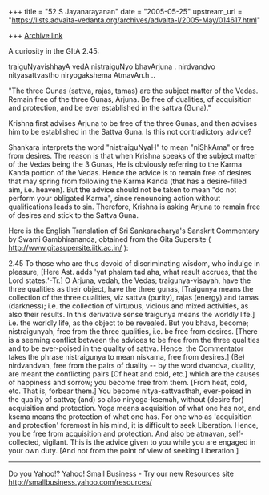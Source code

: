 +++
title = "52 S Jayanarayanan"
date = "2005-05-25"
upstream_url = "https://lists.advaita-vedanta.org/archives/advaita-l/2005-May/014617.html"

+++
[Archive link](https://lists.advaita-vedanta.org/archives/advaita-l/2005-May/014617.html)

A curiosity in the GItA 2.45:

traiguNyavishhayA vedA nistraiguNyo bhavArjuna .
nirdvandvo nityasattvastho niryogakshema AtmavAn.h ..

"The three Gunas (sattva, rajas, tamas) are the subject matter
of the Vedas. Remain free of the three Gunas, Arjuna. Be free of
dualities, of acquisition and protection, and be ever
established in the sattva (Guna)."

Krishna first advises Arjuna to be free of the three Gunas, and
then advises him to be established in the Sattva Guna. Is this
not contradictory advice?

Shankara interprets the word "nistraiguNyaH" to mean "niShkAma"
or free from desires. The reason is that when Krishna speaks of
the subject matter of the Vedas being the 3 Gunas, He is
obviously referring to the Karma Kanda portion of the Vedas.
Hence the advice is to remain free of desires that may spring
from following the Karma Kanda (that has a desire-filled aim,
i.e. heaven). But the advice should not be taken to mean "do not
perform your obligated Karma", since renouncing action without
qualifications leads to sin. Therefore, Krishna is asking Arjuna
to remain free of desires and stick to the Sattva Guna.

Here is the English Translation of Sri Sankaracharya's Sanskrit
Commentary by Swami Gambhirananda, obtained from the Gita
Supersite ( http://www.gitasupersite.iitk.ac.in/ ):

2.45 To those who are thus devoid of discriminating wisdom, who
indulge in pleasure, [Here Ast. adds 'yat phalam tad aha, what
result accrues, that the Lord states:'-Tr.] O Arjuna, vedah, the
Vedas; traigunya-visayah, have the three qualities as their
object, have the three gunas, [Traigunya means the collection of
the three qualities, viz sattva (purity), rajas (energy) and
tamas (darkness); i.e. the collection of virtuous, vicious and
mixed activities, as also their results. In this derivative
sense traigunya means the worldly life.] i.e. the worldly life,
as the object to be revealed. But you bhava, become;
nistraigunyah, free from the three qualities, i.e. be free from
desires. [There is a seeming conflict between the advices to be
free from the three qualities and to be ever-poised in the
quality of sattva. Hence, the Commentator takes the phrase
nistraigunya to mean niskama, free from desires.] (Be)
nirdvandvah, free from the pairs of duality -- by the word
dvandva, duality, are meant the conflicting pairs [Of heat and
cold, etc.] which are the causes of happiness and sorrow; you
become free from them. [From heat, cold, etc. That is, forbear
them.] You become nitya-sattvasthah, ever-poised in the quality
of sattva; (and) so also niryoga-ksemah, without (desire for)
acquisition and protection. Yoga means acquisition of what one
has not, and ksema means the protection of what one has. For one
who as 'acquisition and protection' foremost in his mind, it is
difficult to seek Liberation. Hence, you be free from
acquisition and protection. And also be atmavan, self-collected,
vigilant. This is the advice given to you while you are engaged
in your own duty. [And not from the point of view of seeking
Liberation.] 




__________________________________ 
Do you Yahoo!? 
Yahoo! Small Business - Try our new Resources site
http://smallbusiness.yahoo.com/resources/

